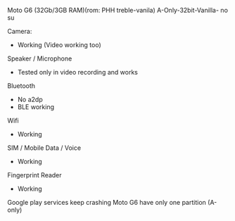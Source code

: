 Moto G6 (32Gb/3GB RAM)(rom: PHH treble-vanila)
A-Only-32bit-Vanilla- no su

Camera:
* Working (Video working too)

Speaker / Microphone
* Tested only in video recording and works

Bluetooth
* No a2dp
* BLE working

Wifi
* Working

SIM / Mobile Data / Voice
* Working

Fingerprint Reader
* Working

Google play services keep crashing
Moto G6 have only one partition (A-only)